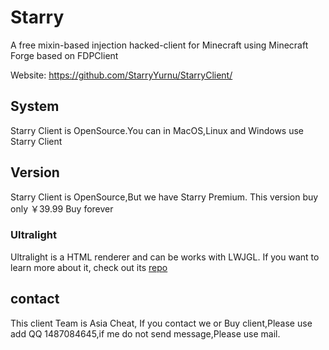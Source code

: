 # Starry

A free mixin-based injection hacked-client for Minecraft using Minecraft Forge based on FDPClient

Website: https://github.com/StarryYurnu/StarryClient/




## System
Starry Client is OpenSource.You can in MacOS,Linux and Windows use Starry Client



## Version
Starry Client is OpenSource,But we have Starry Premium. This version buy only ￥39.99 Buy forever
### Ultralight
Ultralight is a HTML renderer and can be works with LWJGL. If you want to learn more about it, check out its [repo](https://github.com/labymod/ultralight-java)

## contact
This client Team is Asia Cheat, If you contact we or Buy client,Please use add QQ 1487084645,if me do not send message,Please use mail.

